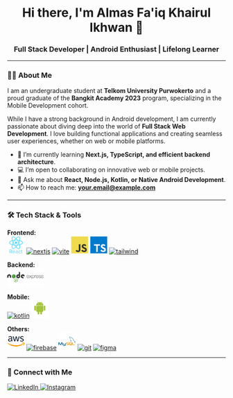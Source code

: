 <h1 align="center">Hi there, I'm Almas Fa'iq Khairul Ikhwan 👋</h1>
<h3 align="center">Full Stack Developer | Android Enthusiast | Lifelong Learner</h3>

---

### 👨‍💻 About Me

<p align="left">
    I am an undergraduate student at <strong>Telkom University Purwokerto</strong> and a proud graduate of the <strong>Bangkit Academy 2023</strong> program, specializing in the Mobile Development cohort.
</p>
<p align="left">
    While I have a strong background in Android development, I am currently passionate about diving deep into the world of <strong>Full Stack Web Development</strong>. I love building functional applications and creating seamless user experiences, whether on web or mobile platforms.
</p>

- 🌱 I’m currently learning **Next.js, TypeScript, and efficient backend architecture**.
- 💻 I’m open to collaborating on innovative web or mobile projects.
- 💬 Ask me about **React, Node.js, Kotlin, or Native Android Development**.
- 📫 How to reach me: **[your.email@example.com](mailto:your.email@example.com)**

---

### 🛠️ Tech Stack & Tools

<p align="left">
    <strong>Frontend:</strong><br>
    <a href="https://reactjs.org/" target="_blank" rel="noreferrer"><img src="https://raw.githubusercontent.com/devicons/devicon/master/icons/react/react-original-wordmark.svg" alt="react" width="40" height="40"/></a>
    <a href="https://nextjs.org/" target="_blank" rel="noreferrer"><img src="https://cdn.worldvectorlogo.com/logos/nextjs-2.svg" alt="nextjs" width="40" height="40"/></a>
    <a href="https://vitejs.dev/" target="_blank" rel="noreferrer"><img src="https://cdn.jsdelivr.net/npm/simple-icons@v7/icons/vite.svg" alt="vite" width="40" height="40"/></a>
    <a href="https://developer.mozilla.org/en-US/docs/Web/JavaScript" target="_blank" rel="noreferrer"><img src="https://raw.githubusercontent.com/devicons/devicon/master/icons/javascript/javascript-original.svg" alt="javascript" width="40" height="40"/></a>
    <a href="https://www.typescriptlang.org/" target="_blank" rel="noreferrer"><img src="https://raw.githubusercontent.com/devicons/devicon/master/icons/typescript/typescript-original.svg" alt="typescript" width="40" height="40"/></a>
    <a href="https://tailwindcss.com/" target="_blank" rel="noreferrer"><img src="https://www.vectorlogo.zone/logos/tailwindcss/tailwindcss-icon.svg" alt="tailwind" width="40" height="40"/></a>
</p>
<p align="left">
    <strong>Backend:</strong><br>
    <a href="https://nodejs.org" target="_blank" rel="noreferrer"><img src="https://raw.githubusercontent.com/devicons/devicon/master/icons/nodejs/nodejs-original-wordmark.svg" alt="nodejs" width="40" height="40"/></a>
    <a href="https://expressjs.com" target="_blank" rel="noreferrer"><img src="https://raw.githubusercontent.com/devicons/devicon/master/icons/express/express-original-wordmark.svg" alt="express" width="40" height="40"/></a>
</p>
<p align="left">
    <strong>Mobile:</strong><br>
    <a href="https://kotlinlang.org" target="_blank" rel="noreferrer"><img src="https://www.vectorlogo.zone/logos/kotlinlang/kotlinlang-icon.svg" alt="kotlin" width="40" height="40"/></a>
    <a href="https://developer.android.com" target="_blank" rel="noreferrer"><img src="https://raw.githubusercontent.com/devicons/devicon/master/icons/android/android-original-wordmark.svg" alt="android" width="40" height="40"/></a>
</p>
<p align="left">
    <strong>Others:</strong><br>
    <a href="https://aws.amazon.com" target="_blank" rel="noreferrer"><img src="https://raw.githubusercontent.com/devicons/devicon/master/icons/amazonwebservices/amazonwebservices-original-wordmark.svg" alt="aws" width="40" height="40"/></a>
    <a href="https://firebase.google.com/" target="_blank" rel="noreferrer"><img src="https://www.vectorlogo.zone/logos/firebase/firebase-icon.svg" alt="firebase" width="40" height="40"/></a>
    <a href="https://www.mysql.com/" target="_blank" rel="noreferrer"><img src="https://raw.githubusercontent.com/devicons/devicon/master/icons/mysql/mysql-original-wordmark.svg" alt="mysql" width="40" height="40"/></a>
    <a href="https://git-scm.com/" target="_blank" rel="noreferrer"><img src="https://www.vectorlogo.zone/logos/git-scm/git-scm-icon.svg" alt="git" width="40" height="40"/></a>
    <a href="https://www.figma.com/" target="_blank" rel="noreferrer"><img src="https://www.vectorlogo.zone/logos/figma/figma-icon.svg" alt="figma" width="40" height="40"/></a>
</p>

---

### 🔗 Connect with Me

<p align="left">
  <a href="https://www.linkedin.com/in/almasfaiqkh/" target="_blank">
    <img src="https://img.shields.io/badge/LinkedIn-0077B5?style=plastic&logo=linkedin&logoColor=white" alt="LinkedIn"/>
  </a>
  <a href="https://www.instagram.com/almsfaa/" target="_blank">
    <img src="https://img.shields.io/badge/Instagram-E4405F?style=plastic&logo=instagram&logoColor=white" alt="Instagram"/>
  </a>
</p>
